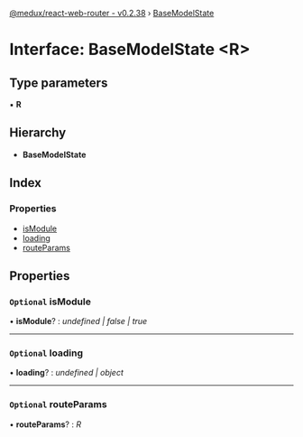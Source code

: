 [@medux/react-web-router - v0.2.38](../README.md) › [BaseModelState](basemodelstate.md)

# Interface: BaseModelState <**R**>

## Type parameters

▪ **R**

## Hierarchy

* **BaseModelState**

## Index

### Properties

* [isModule](basemodelstate.md#optional-ismodule)
* [loading](basemodelstate.md#optional-loading)
* [routeParams](basemodelstate.md#optional-routeparams)

## Properties

### `Optional` isModule

• **isModule**? : *undefined | false | true*

___

### `Optional` loading

• **loading**? : *undefined | object*

___

### `Optional` routeParams

• **routeParams**? : *R*
